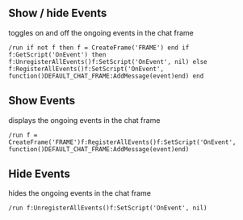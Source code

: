 ## Show / hide Events
toggles on and off the ongoing events in the chat frame
```
/run if not f then f = CreateFrame('FRAME') end if f:GetScript('OnEvent') then f:UnregisterAllEvents()f:SetScript('OnEvent', nil) else f:RegisterAllEvents()f:SetScript('OnEvent', function()DEFAULT_CHAT_FRAME:AddMessage(event)end) end
```


## Show Events
displays the ongoing events in the chat frame
```
/run f = CreateFrame('FRAME')f:RegisterAllEvents()f:SetScript('OnEvent', function()DEFAULT_CHAT_FRAME:AddMessage(event)end)
```


## Hide Events
hides the ongoing events in the chat frame
```
/run f:UnregisterAllEvents()f:SetScript('OnEvent', nil)
```
